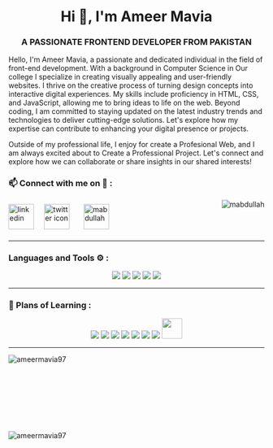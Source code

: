 <h1 align="center">Hi 👋, I'm Ameer Mavia</h1>
<h3 align="center">A PASSIONATE FRONTEND DEVELOPER FROM PAKISTAN</h3>

Hello, I'm Ameer Mavia, a passionate and dedicated individual in the field of front-end development. With a background in Computer Science in Our college I specialize in creating visually appealing and user-friendly websites. I thrive on the creative process of turning design concepts into interactive digital experiences. My skills include proficiency in HTML, CSS, and JavaScript, allowing me to bring ideas to life on the web. Beyond coding, I am committed to staying updated on the latest industry trends and technologies to deliver cutting-edge solutions. Let's explore how my expertise can contribute to enhancing your digital presence or projects.

Outside of my professional life, I enjoy for create a Profesional Web, and I am always excited about to Create a Professional Project. Let's connect and explore how we can collaborate or share insights in our shared interests!

<h3 align="left">📫 Connect with me on 🔗 :</h3>

<p align="left">
	<a href="https://www.linkedin.com/in/mabdullahjs/" target="blank"><img align="center"
			src="https://skillicons.dev/icons?i=linkedin" height="50" width="50" alt="linkedin" /></a>
	<a href="https://twitter.com/mabdullah2037" target="blank" style="padding:8px"><img align="center" style="margin:8px"
			src="https://skillicons.dev/icons?i=twitter" height="50" width="50" alt="twitter icon" /></a>
	<a href="https://www.instagram.com/m.abdullah_js/" target="blank" style="padding:8px"><img align="center"
			src="https://skillicons.dev/icons?i=instagram" alt="mabdullah" height="50" width="50" /></a>
	<img src="https://komarev.com/ghpvc/?username=shehza-d&label=Profile%20views&color=11eb11&style=for-the-badge"
		alt="mabdullah" align="right" />
</p>
<hr>

<h3 align="left">Languages and Tools ⚙️ : </h3>

<p align='center'>
	<img src="https://skillicons.dev/icons?i=git,github,vscode" />
	<img src="https://skillicons.dev/icons?i=js,css,tailwind" />
	<img src="https://skillicons.dev/icons?i=react" />
	<img src="https://skillicons.dev/icons?i=vercel" />
	<img src="https://skillicons.dev/icons?i=firebase" />
</p>

<hr>

<h3 align="left">🏫 Plans of Learning :</h3>

<p align="center">
	<img src="https://skillicons.dev/icons?i=vercel" />	
	<img src="https://skillicons.dev/icons?i=firebase" />
	<img src="https://skillicons.dev/icons?i=express,mongodb,nodejs,ts" />
	<img src="https://skillicons.dev/icons?i=nextjs,postgres" />
	<img src="https://skillicons.dev/icons?i=solidity,nestjs,threejs,tensorflow,docker" />
	<img src="https://skillicons.dev/icons?i=bash,redis,wasm,webflow,jest" />
	<img src="https://skillicons.dev/icons?i=kubernetes,fastapi,d3,swift,aws" />
	<a href="https://cloud.google.com/dialogflow" target="_blank" title="DialogFlow for ChatBots by Sir Inzamam"
		style="text-decoration: none;">
		<img src="./images/dialogflow.png" width="40px" />
	</a>
</p>

<hr>

<p><img align="left" src="https://github-readme-stats.vercel.app/api/top-langs?username=ameermavia97&show_icons=true&locale=en&layout=compact" alt="ameermavia97" /></p>
 <br/><br/><br/><br/><br/><br/><br/><br/>
<p><img align="center" src="https://github-readme-streak-stats.herokuapp.com/?user=ameermavia97&" alt="ameermavia97" /></p>
